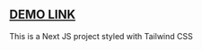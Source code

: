 ##  [DEMO LINK](https://google-blue-two.vercel.app/)

This is a Next JS project styled with Tailwind CSS

